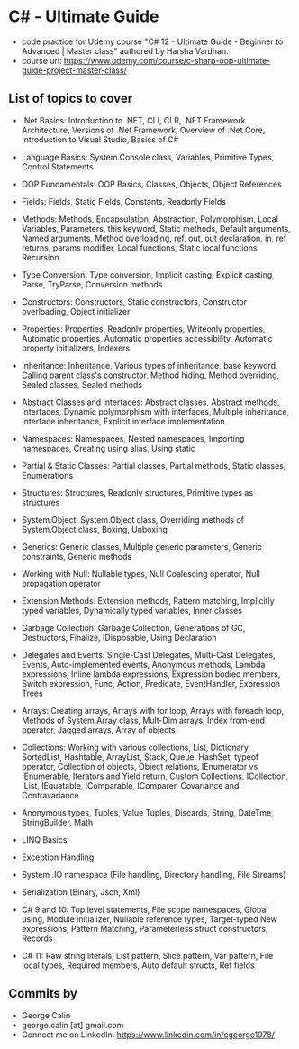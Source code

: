 # C# - Ultimate Guide
* code practice for Udemy course "C# 12 - Ultimate Guide - Beginner to Advanced | Master class" authored by Harsha Vardhan.
* course url: https://www.udemy.com/course/c-sharp-oop-ultimate-guide-project-master-class/  

## List of topics to cover ##

   - .Net Basics: Introduction to .NET, CLI, CLR, .NET Framework Architecture, Versions of .Net Framework, Overview of .Net Core, Introduction to Visual Studio, Basics of C#

   - Language Basics: System.Console class, Variables, Primitive Types, Control Statements

   - OOP Fundamentals: OOP Basics, Classes, Objects, Object References

   - Fields: Fields, Static Fields, Constants, Readonly Fields

   - Methods: Methods, Encapsulation, Abstraction, Polymorphism, Local Variables, Parameters, this keyword, Static methods, Default arguments, Named arguments, Method overloading, ref, out, out declaration, in, ref returns, params modifier, Local functions, Static local functions, Recursion

   - Type Conversion: Type conversion, Implicit casting, Explicit casting, Parse, TryParse, Conversion methods

   - Constructors: Constructors, Static constructors, Constructor overloading, Object initializer

   - Properties: Properties, Readonly properties, Writeonly properties, Automatic properties, Automatic properties accessibility, Automatic property initializers, Indexers

   - Inheritance: Inheritance, Various types of inheritance, base keyword, Calling parent class's constructor, Method hiding, Method overriding, Sealed classes, Sealed methods

   - Abstract Classes and Interfaces:  Abstract classes, Abstract methods, Interfaces, Dynamic polymorphism with interfaces, Multiple inheritance, Interface inheritance, Explicit interface implementation

   - Namespaces: Namespaces, Nested namespaces, Importing namespaces, Creating using alias, Using static

   - Partial & Static Classes:  Partial classes, Partial methods, Static classes, Enumerations

   - Structures: Structures, Readonly structures, Primitive types as structures

   - System.Object: System.Object class, Overriding methods of System.Object class, Boxing, Unboxing

   - Generics: Generic classes, Multiple generic parameters, Generic constraints, Generic methods

   - Working with Null: Nullable types, Null Coalescing operator, Null propagation operator

   - Extension Methods: Extension methods, Pattern matching, Implicitly typed variables, Dynamically typed variables, Inner classes

   - Garbage Collection: Garbage Collection, Generations of GC, Destructors, Finalize, IDisposable, Using Declaration

   - Delegates and Events: Single-Cast Delegates, Multi-Cast Delegates, Events, Auto-implemented events, Anonymous methods, Lambda expressions, Inline lambda expressions, Expression bodied members, Switch expression, Func, Action, Predicate, EventHandler, Expression Trees

   - Arrays: Creating arrays, Arrays with for loop, Arrays with foreach loop, Methods of System.Array class, Mult-Dim arrays, Index from-end operator, Jagged arrays, Array of objects

   - Collections: Working with various collections, List, Dictionary, SortedList, Hashtable, ArrayList, Stack, Queue, HashSet, typeof operator, Collection of objects, Object relations, IEnumerator vs IEnumerable, Iterators and Yield return, Custom Collections, ICollection, IList, IEquatable, IComparable, IComparer, Covariance and Contravariance

   - Anonymous types, Tuples, Value Tuples, Discards, String, DateTme, StringBuilder, Math

   - LINQ Basics

   - Exception Handling

   - System .IO namespace (File handling, Directory handling, File Streams)

   - Serialization (Binary, Json, Xml)

   - C# 9 and 10: Top level statements, File scope namespaces, Global using, Module initializer, Nullable reference types, Target-typed New expressions, Pattern Matching, Parameterless struct constructors, Records

   - C# 11: Raw string literals, List pattern, Slice pattern, Var pattern, File local types, Required members, Auto default structs, Ref fields

## Commits by
* George Calin
* george.calin [at] gmail.com
* Connect me on LinkedIn: https://www.linkedin.com/in/cgeorge1978/
